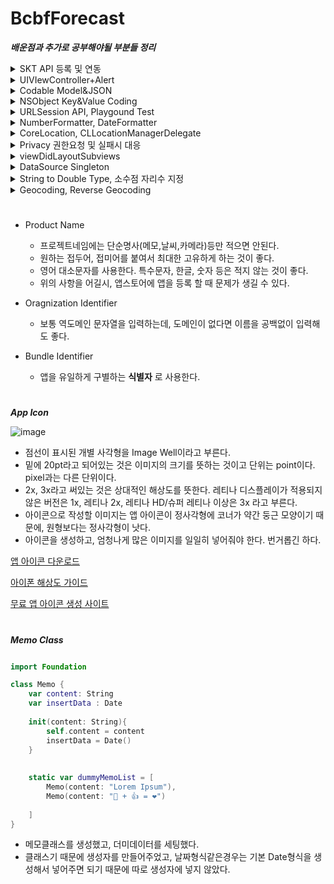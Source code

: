 
# BcbfForecast

___배운점과 추가로 공부해야될 부분들 정리___


<details markdown="1">
<summary> SKT API 등록 및 연동 </summary>

- API는 SK Open API를 사용했다. 해당 링크는 [여기](https://openapi.sk.com/content/API)로 가면 확인할 수 있다. 
- 특별히 설명할 것은 없는데, 다른 좋은 API들이 많다. 활용해서 뭘 더 만들어보면 재밌을 것 같다. 어려울 것..도 같고 ?ㅎㅎ
- 당장 흥미가 가는 것은 역시나 T map, 그리고 광범위하게 쓰일 수 있는 11번가 API. 이거 2개가 제일 흥미가 가긴 한다. 
# 
![image](https://user-images.githubusercontent.com/60660894/81121311-63fbb600-8f69-11ea-828f-36e54aeb4a12.png)

</details>



<details markdown="1">
<summary> UIVIewController+Alert </summary>

이건 뭐 간단하지만, 그만큼 많이 쓰이므로 하나 첨부
```swift 

extension UIViewController {
    
    func show(message:String) {
        let alert = UIAlertController(title: "알림", message: message, preferredStyle: .alert)
        
        let ok = UIAlertAction(title: "확인", style: .default, handler: nil)
        alert.addAction(ok)
        
        present(alert, animated: true, completion: nil)
    }
    
}
```

</details>



<details markdown="1">
<summary> Codable Model&JSON </summary>

- JSON Pasing 같은 경우에 애초에 Codable 쓰다가 모델링이 제대로 안되면 자꾸 Crash나는 문제때문에 SwiftyJSON을 썼잖아?
- 음, 이번에 Codable을 좀 배운 것 같고 
  - Codable을 좀 더 깊이 파볼 것. 
  - Codable과 Codable이 없던 이전(iOS8)에는 어떻게 했는지 알아볼 것. 
  - ObjectMapper 라이브러리인가? 그거 한 번 사용해볼 것. 
  - Codable과 SwiftyJSON ObjectMapper의 차이, 장단점 등을 파악해볼 것. 

# 

- 그래서 일단 결국은 Codable 부터인데, 요약하면 
  - 전체 데이터 중에 내가 원하는 것만 빼올 수 있다. 
  - 데이터 구조와 모델링을 똑같이 해야한다. 
  - 데이터의 항목?아이템?이름과 구조체의 상수(let) 변수 이름은 동일해야 한다. 
  
- 정말 많이 쓰이므로 잘 숙지해 둘 것. 

```swift 
struct WeatherSummary: Codable {
    
    struct Weather: Codable {
        struct Minutely: Codable{
            struct Sky: Codable {
                let code: String
                let name: String
            }
            
            struct Temperature:Codable {
                let tc: String
                let tmax: String
                let tmin: String
            }
            
            let sky: Sky
            let temperature: Temperature
            
        }
        
        let minutely: [Minutely]
    }
    
    struct Result: Codable {
        let code: Int
        let message: String
        
    }
    
    let weather: Weather
    let result: Result
}

```

```
{
    "weather": {
        "minutely": [
        {
        "station": {
        "longitude": "127.01562",
        "latitude": "37.48891",
        "name": "서초",
        "id": "401",
        "type": "KMA"
        },
        "wind": {
        "wdir": "163.60",
        "wspd": "1.50"
        },
        "precipitation": {
        "sinceOntime": "0.00",
        "type": "0"
        },
        "sky": {
        "code": "SKY_A01",
        "name": "맑음"
        },
        "rain": {
        "sinceOntime": "0.00",
        "sinceMidnight": "0.00",
        "last10min": "0.00",
        "last15min": "0.00",
        "last30min": "0.00",
        "last1hour": "0.00",
        "last6hour": "0.00",
        "last12hour": "0.00",
        "last24hour": "0.00"
        },
        "temperature": {
        "tc": "13.80",
        "tmax": "28.00",
        "tmin": "12.00"
        },
        "humidity": "",
        "pressure": {
        "surface": "",
        "seaLevel": ""
        },
        "lightning": "0",
        "timeObservation": "2020-05-06 07:19:00"
        }
        ]
    },
    "common": {
        "alertYn": "Y",
        "stormYn": "N"
    },
    "result": {
        "code": 9200,
        "requestUrl": "/weather/current/minutely?version=2&lat=37.498206&lon=127.02761&appKey=l7xx3db99b1125e3421e9ad660651d5563b1",
        "message": "성공"
    }
}
```
</details>

<details markdown="1">
<summary> NSObject Key&Value Coding </summary>
</details>

<details markdown="1">
<summary> URLSession API, Playgound Test </summary>

- 몰랐는데, playground를 만들어서 API를 테스트 해볼 수가 있드라. 
- 그냥 원하는 이름으로 ㅇㅇㅇApi처럼 playground를 하나 만들고 테스트 하면 돼. 
- 라이브러리 안쓰고 URLSession을 사용했어. 
- URLSession와 Alamofire의 차이가 무엇인지, 장단점을 찾아보도록 해. 
- 여기서의 핵심은, 
    - URLSession 사용해서 request, response 하는 부분 
    - 에러나 기타 상태코드에 따른 예외처리 
    - playground testing 
    - DispatchGroup, DispatchQueue 생성 
    - group.enter(), group.leave()
    - defer와 completion: @escaping 사용해서 비동기로 받아온 데이터 리턴받기
    - parameter하고 header넣어서 처리하기 


</details>

<details markdown="1">
<summary> NumberFormatter, DateFormatter </summary>
</details>

<details markdown="1">
<summary> CoreLocation, CLLocationManagerDelegate </summary>
</details>

<details markdown="1">
<summary> Privacy 권한요청 및 실패시 대응 </summary>
</details>

<details markdown="1">
<summary> viewDidLayoutSubviews </summary>
</details>

<details markdown="1">
<summary> DataSource Singleton </summary>
</details>

<details markdown="1">
<summary> String to Double Type, 소수점 자리수 지정 </summary>
</details>

<details markdown="1">
<summary> Geocoding, Reverse Geocoding </summary>
</details>


# 


- Product Name
  - 프로젝트네임에는 단순명사(메모,날씨,카메라)등만 적으면 안된다.
  - 원하는 접두어, 접미어를 붙여서 최대한 고유하게 하는 것이 좋다. 
  - 영어 대소문자를 사용한다. 특수문자, 한글, 숫자 등은 적지 않는 것이 좋다.
  - 위의 사항을 어길시, 앱스토어에 앱을 등록 할 때 문제가 생길 수 있다.
 
- Oragnization Identifier 
  - 보통 역도메인 문자열을 입력하는데, 도메인이 없다면 이름을 공백없이 입력해도 좋다.
  
- Bundle Identifier
  - 앱을 유일하게 구별하는 __식별자__ 로 사용한다.

# 
___App Icon___

![image](https://user-images.githubusercontent.com/60660894/79072564-a0e2dd00-7d1c-11ea-8c20-02e0df4c6606.png)

- 점선이 표시된 개별 사각형을 Image Well이라고 부른다.
- 밑에 20pt라고 되어있는 것은 이미지의 크기를 뜻하는 것이고 단위는 point이다. pixel과는 다른 단위이다.
- 2x, 3x라고 써있는 것은 상대적인 해상도를 뜻한다. 레티나 디스플레이가 적용되지 않은 버전은 1x, 레티나 2x, 레티나 HD/슈퍼 레티나 이상은 3x 라고 부른다. 
- 아이콘으로 작성할 이미지는 앱 아이콘이 정사각형에 코너가 약간 둥근 모양이기 때문에, 원형보다는 정사각형이 낫다. 
- 아이콘을 생성하고, 엄청나게 많은 이미지를 일일히 넣어줘야 한다. 번거롭긴 하다. 

[앱 아이콘 다운로드](https://www.flaticon.com/free-icon/compose_148876#term=pencil&page=1&position=18)

[아이폰 해상도 가이드](https://www.paintcodeapp.com/news/ultimate-guide-to-iphone-resolutions)

[무료 앱 아이콘 생성 사이트](https://appiconmaker.co/)


# 

___Memo Class___

```swift

import Foundation

class Memo {
    var content: String
    var insertData : Date
    
    init(content: String){
        self.content = content
        insertData = Date()
    }
    
    
    static var dummyMemoList = [
        Memo(content: "Lorem Ipsum"),
        Memo(content: "🥰 + 👍 = ❤️")
    
    ]
}

```

- 메모클래스를 생성했고, 더미데이터를 세팅했다. 
- 클래스기 때문에 생성자를 만들어주었고, 날짜형식같은경우는 기본 Date형식을 생성해서 넣어주면 되기 때문에 따로 생성자에 넣지 않았다. 
